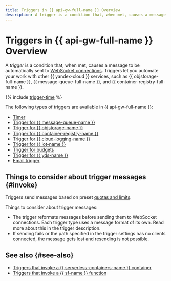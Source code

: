 ```yaml
---
title: Triggers in {{ api-gw-full-name }} Overview
description: A trigger is a condition that, when met, causes a message to be automatically sent to WebSocket connections. Triggers enable you to automate your work with other {{ yandex-cloud }} services, such as Yandex Object Storage, Yandex Message Queue, and Yandex IoT Core.
---
```


# Triggers in {{ api-gw-full-name }} Overview

A _trigger_ is a condition that, when met, causes a message to be automatically sent to [WebSocket connections](../extensions/websocket.md). Triggers let you automate your work with other {{ yandex-cloud }} services, such as {{ objstorage-full-name }}, {{ message-queue-full-name }}, and {{ container-registry-full-name }}. 

{% include [trigger-time](../../../_includes/functions/trigger-time.md) %}

The following types of triggers are available in {{ api-gw-full-name }}: 
* [Timer](timer.md)
* [Trigger for {{ message-queue-name }}](ymq-trigger.md)
* [Trigger for {{ objstorage-name }}](os-trigger.md)
* [Trigger for {{ container-registry-name }}](cr-trigger.md)
* [Trigger for {{ cloud-logging-name }}](cloud-logging-trigger.md)
* [Trigger for {{ iot-name }}](iot-core-trigger.md)
* [Trigger for budgets](budget-trigger.md)
* [Trigger for {{ yds-name }}](data-streams-trigger.md)
* [Email trigger](mail-trigger.md)

## Things to consider about trigger messages {#invoke}

Triggers send messages based on preset [quotas and limits](../limits.md).

Things to consider about trigger messages:
* The trigger reformats messages before sending them to WebSocket connections. Each trigger type uses a message format of its own. Read more about this in the trigger description.
* If sending fails or the path specified in the trigger settings has no clients connected, the message gets lost and resending is not possible.

## See also {#see-also}

* [Triggers that invoke a {{ serverless-containers-name }} container](../../../serverless-containers/concepts/trigger/index.md)
* [Triggers that invoke a {{ sf-name }} function](../../../functions/concepts/trigger/index.md)
